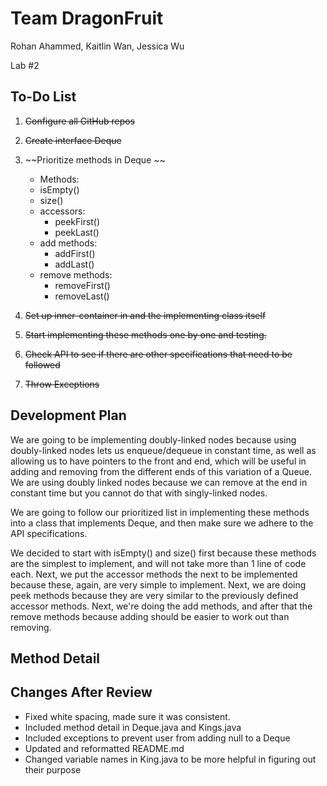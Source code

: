 # Team DragonFruit

Rohan Ahammed, Kaitlin Wan, Jessica Wu

Lab #2


## To-Do List
1. ~~Configure all GitHub repos~~

1. ~~Create interface Deque~~

1. ~~Prioritize methods in Deque ~~
   * Methods:
    * isEmpty()
    * size()
    * accessors:
      * peekFirst()
      * peekLast()
    * add methods:
      * addFirst()
      * addLast()
    * remove methods:
      * removeFirst()
      * removeLast()

1. ~~Set up inner-container in and the implementing class itself~~
1. ~~Start implementing these methods one by one and testing.~~
1. ~~Check API to see if there are other specifications that need to be followed~~
1. ~~Throw Exceptions~~

## Development Plan

We are going to be implementing doubly-linked nodes because using doubly-linked nodes lets us enqueue/dequeue in constant time, as well as allowing us to have pointers to the front and end, which will be useful in adding and removing from the different ends of this variation of a Queue. We are using doubly linked nodes because we can remove at the end in constant time but you cannot do that with singly-linked nodes. 

We are going to follow our prioritized list in implementing these methods into a class that implements Deque, and then make sure we adhere to the API specifications.

We decided to start with isEmpty() and size() first because these methods are the simplest to implement, and will not take more than 1 line of code each. Next, we put the accessor methods the next to be implemented because these, again, are very simple to implement. Next, we are doing peek methods because they are very similar to the previously defined accessor methods. Next, we're doing the add methods, and after that the remove methods because adding should be easier to work out than removing.

## Method Detail

## Changes After Review
- Fixed white spacing, made sure it was consistent.
- Included method detail in Deque.java and Kings.java
- Included exceptions to prevent user from adding null to a Deque
- Updated and reformatted README.md
- Changed variable names in King.java to be more helpful in figuring out their purpose


